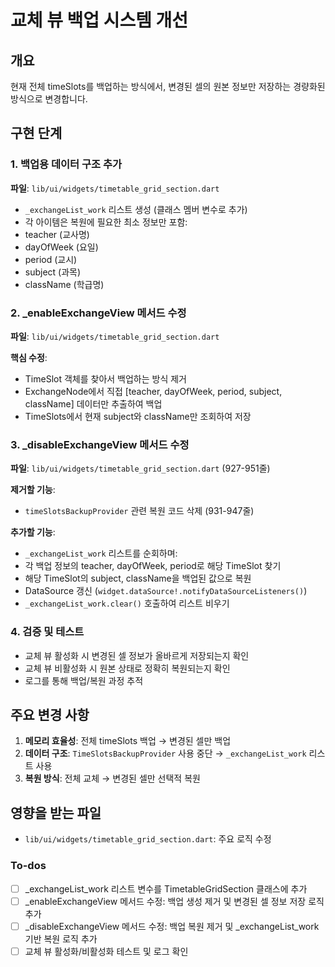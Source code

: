 <!-- 1fecac94-9cd6-4f0d-9613-a5cc435e96e9 3cea28c9-a3d2-493d-a74f-929a1ff2588e -->
# 교체 뷰 백업 시스템 개선

## 개요

현재 전체 timeSlots를 백업하는 방식에서, 변경된 셀의 원본 정보만 저장하는 경량화된 방식으로 변경합니다.

## 구현 단계

### 1. 백업용 데이터 구조 추가

**파일**: `lib/ui/widgets/timetable_grid_section.dart`

- `_exchangeList_work` 리스트 생성 (클래스 멤버 변수로 추가)
- 각 아이템은 복원에 필요한 최소 정보만 포함:
- teacher (교사명)
- dayOfWeek (요일)
- period (교시)
- subject (과목)
- className (학급명)

### 2. _enableExchangeView 메서드 수정

**파일**: `lib/ui/widgets/timetable_grid_section.dart`

**핵심 수정**:

- TimeSlot 객체를 찾아서 백업하는 방식 제거
- ExchangeNode에서 직접 [teacher, dayOfWeek, period, subject, className] 데이터만 추출하여 백업
- TimeSlots에서 현재 subject와 className만 조회하여 저장

### 3. _disableExchangeView 메서드 수정

**파일**: `lib/ui/widgets/timetable_grid_section.dart` (927-951줄)

**제거할 기능**:

- `timeSlotsBackupProvider` 관련 복원 코드 삭제 (931-947줄)

**추가할 기능**:

- `_exchangeList_work` 리스트를 순회하며:
- 각 백업 정보의 teacher, dayOfWeek, period로 해당 TimeSlot 찾기
- 해당 TimeSlot의 subject, className을 백업된 값으로 복원
- DataSource 갱신 (`widget.dataSource!.notifyDataSourceListeners()`)
- `_exchangeList_work.clear()` 호출하여 리스트 비우기

### 4. 검증 및 테스트

- 교체 뷰 활성화 시 변경된 셀 정보가 올바르게 저장되는지 확인
- 교체 뷰 비활성화 시 원본 상태로 정확히 복원되는지 확인
- 로그를 통해 백업/복원 과정 추적

## 주요 변경 사항

1. **메모리 효율성**: 전체 timeSlots 백업 → 변경된 셀만 백업
2. **데이터 구조**: `TimeSlotsBackupProvider` 사용 중단 → `_exchangeList_work` 리스트 사용
3. **복원 방식**: 전체 교체 → 변경된 셀만 선택적 복원

## 영향을 받는 파일

- `lib/ui/widgets/timetable_grid_section.dart`: 주요 로직 수정

### To-dos

- [ ] _exchangeList_work 리스트 변수를 TimetableGridSection 클래스에 추가
- [ ] _enableExchangeView 메서드 수정: 백업 생성 제거 및 변경된 셀 정보 저장 로직 추가
- [ ] _disableExchangeView 메서드 수정: 백업 복원 제거 및 _exchangeList_work 기반 복원 로직 추가
- [ ] 교체 뷰 활성화/비활성화 테스트 및 로그 확인